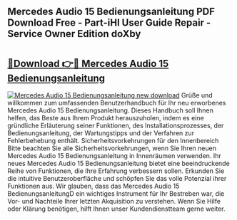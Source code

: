 ## Mercedes Audio 15 Bedienungsanleitung PDF Download Free - Part-iHl User Guide Repair - Service Owner Edition doXby

# <h2><a href="http://df2wgi.blite.top/?on=Mercedes+Audio+15+Bedienungsanleitung">🔗Download 👉🔴 Mercedes Audio 15 Bedienungsanleitung</a></h2>

[![Mercedes Audio 15 Bedienungsanleitung new download](https://i.imgur.com/lujVjoI.png)](http://df2wgi.blite.top/?on=Mercedes+Audio+15+Bedienungsanleitung)
Grüße und willkommen zum umfassenden Benutzerhandbuch für Ihr neu erworbenes Mercedes Audio 15 Bedienungsanleitung. Dieses Handbuch soll Ihnen helfen, das Beste aus Ihrem Produkt herauszuholen, indem es eine gründliche Erläuterung seiner Funktionen, des Installationsprozesses, der Bedienungsanleitung, der Wartungstipps und der Verfahren zur Fehlerbehebung enthält. Sicherheitsvorkehrungen für den Innenbereich Bitte beachten Sie alle Sicherheitsvorkehrungen, wenn Sie Ihren neuen Mercedes Audio 15 Bedienungsanleitung in Innenräumen verwenden. Ihr neues Mercedes Audio 15 Bedienungsanleitung bietet eine beeindruckende Reihe von Funktionen, die Ihre Erfahrung verbessern sollen. Erkunden Sie die intuitive Benutzeroberfläche und schöpfen Sie das volle Potenzial ihrer Funktionen aus. Wir glauben, dass das Mercedes Audio 15 BedienungsanleitungD ein wichtiges Instrument für Ihr Bestreben war, die Vor- und Nachteile Ihrer letzten Akquisition zu verstehen. Wenn Sie Hilfe oder Klärung benötigen, hilft Ihnen unser Kundendienstteam gerne weiter.
